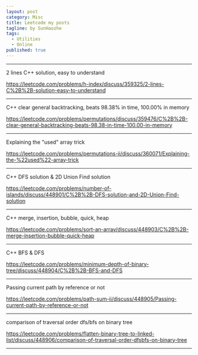 ```yaml
---
layout: post
category: Misc
title: Leetcode my posts
tagline: by SunHaozhe
tags: 
  - Utilities
  - Online
published: true
---
```


**************************************************************************

2 lines C++ solution, easy to understand

https://leetcode.com/problems/h-index/discuss/359325/2-lines-C%2B%2B-solution-easy-to-understand

**************************************************************************

C++ clear general backtracking, beats 98.38% in time, 100.00% in memory

https://leetcode.com/problems/permutations/discuss/359476/C%2B%2B-clear-general-backtracking-beats-98.38-in-time-100.00-in-memory

**************************************************************************


Explaining the "used" array trick

https://leetcode.com/problems/permutations-ii/discuss/360071/Explaining-the-%22used%22-array-trick

**************************************************************************


C++ DFS solution & 2D Union Find solution

https://leetcode.com/problems/number-of-islands/discuss/448901/C%2B%2B-DFS-solution-and-2D-Union-Find-solution

**************************************************************************

C++ merge, insertion, bubble, quick, heap

https://leetcode.com/problems/sort-an-array/discuss/448903/C%2B%2B-merge-insertion-bubble-quick-heap

**************************************************************************

C++ BFS & DFS

https://leetcode.com/problems/minimum-depth-of-binary-tree/discuss/448904/C%2B%2B-BFS-and-DFS

**************************************************************************

Passing current path by reference or not


https://leetcode.com/problems/path-sum-ii/discuss/448905/Passing-current-path-by-reference-or-not

**************************************************************************

comparison of traversal order dfs/bfs on binary tree

https://leetcode.com/problems/flatten-binary-tree-to-linked-list/discuss/448906/comparison-of-traversal-order-dfsbfs-on-binary-tree

**************************************************************************















